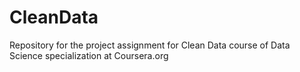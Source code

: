 # CleanData
Repository for the project assignment for Clean Data course of  Data Science specialization at Coursera.org
